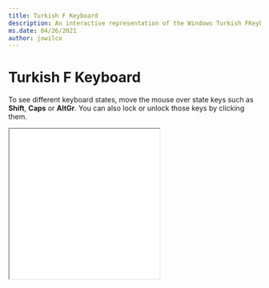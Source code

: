 ```yaml
---
title: Turkish F Keyboard
description: An interactive representation of the Windows Turkish FKeyboard. To see different keyboard states, click or move the mouse over the state keys.
ms.date: 04/26/2021
author: jowilco
---
```


# Turkish F Keyboard

To see different keyboard states, move the mouse over state keys such as **Shift**, **Caps** or **AltGr**. You can also lock or unlock those keys by clicking them.

<iframe src="kbdtuf.html" height="300"></iframe>
